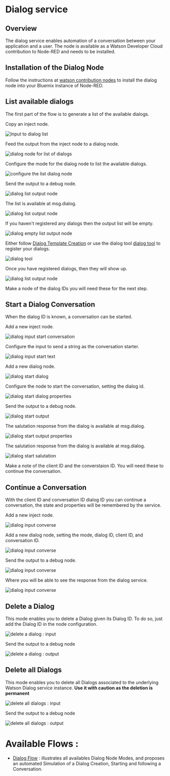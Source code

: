 # Dialog service

## Overview
The dialog service enables automation of a conversation between your application and a user. The node is available
as a Watson Developer Cloud contribution to Node-RED and needs to be installed. 

## Installation of the Dialog Node
Follow the instructions at [watson contribution nodes](/watson_contribution_nodes/README.md) 
to install the dialog node into your Bluemix instance of Node-RED. 

## List available dialogs
The first part of the flow is to generate a list of the available dialogs. 

Copy an inject node.

![Input to dialog list](images/dialog_list_input.png)

Feed the output from the inject node to a dialog node.

![dialog node for list of dialogs](images/dialog_list_dialog_node.png)

Configure the mode for the dialog node to list the available dialogs.

![configure the list dialog node](images/dialog_list_dialog_node_properties.png)

Send the output to a debug node.

![dialog list output node](images/dialog_list_output.png)

The list is available at msg.dialog.

![dialog list output node](images/dialog_list_output_properties.png)

If you haven't registered any dialogs then the output list will be empty.

![dialog empty list output node](images/dialog_list_results_no_dialogs.png)

Either follow [Dialog Template Creation](../dialog_template_creation/README.md) or use
the dialog tool [dialog tool](https://github.com/watson-developer-cloud/dialog-tool) to register
your dialogs. 

![dialog tool](images/dialog_dialog_tool.png)

Once you have registered dialogs, then they will show up.

![dialog list output node](images/dialog_list_results_found_dialogs.png)

Make a node of the dialog IDs you will need these for the next step.

## Start a Dialog Conversation
When the dialog ID is known, a conversation can be started.

Add a new inject node.

![dialog input start conversation](images/dialog_start_input.png)

Configure the input to send a string as the conversation starter.

![dialog input start text](images/dialog_start_input_properties.png)

Add a new dialog node.

![dialog start dialog](images/dialog_start_dialog.png)
 
Configure the node to start the conversation, setting the dialog id.

![dialog start dialog properties](images/dialog_start_dialog_properties.png)

Send the output to a debug node.

![dialog start output](images/dialog_start_output.png)

The salutation response from the dialog is available at msg.dialog.

![dialog start output properties](images/dialog_start_output_properties.png)

The salutation response from the dialog is available at msg.dialog.

![dialog start salutation](images/dialog_start_results.png)

Make a note of the client ID and the converstaion ID. You will need these to continue the conversation.

## Continue a Conversation
With the client ID and conversation ID dialog ID you can continue a conversation, the state and properties
will be remembered by the service. 

Add a new inject node.

![dialog input converse](images/dialog_converse_input.png)

Add a new dialog node, setting the mode, dialog ID, client ID, and conversation ID.

![dialog input converse](images/dialog_converse_dialog.png)

Send the output to a debug node. 

![dialog input converse](images/dialog_converse_output.png)

Where you will be able to see the response from the dialog service. 

![dialog input converse](images/dialog_converse_results.png)

## Delete a Dialog
This mode enables you to delete a Dialog given its Dialog ID. To do so, just add the Dialog ID in the node configuration.

![delete a dialog : input](images/dialog_delete_input.png)

Send the output to a debug node

![delete a dialog : output](images/dialog_delete_output.png)

## Delete all Dialogs
This mode enables you to delete all Dialogs associated to the underlying Watson Dialog service instance. <b>Use it with caution as the deletion is permanent</b>

![delete all dialogs : input](images/dialog_delete_all_input.png)

Send the output to a debug node

![delete all dialogs : output](images/dialog_delete_all_output.png)

# Available Flows :
- [Dialog Flow](dialog_flow.json) : illustrates all availables Dialog Node Modes, and proposes an automated Simulation of a Dialog Creation, Starting and following a Conversation.

